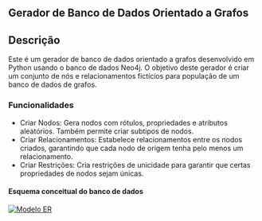 ## Gerador de Banco de Dados Orientado a Grafos ##
## Descrição ##

<p>Este é um gerador de banco de dados orientado a grafos desenvolvido em Python usando o banco de dados Neo4j. O objetivo deste gerador é criar um conjunto de nós e relacionamentos fictícios para população de um banco de dados de grafos.</p>

### Funcionalidades ###
- Criar Nodos: Gera nodos com rótulos, propriedades e atributos aleatórios. Também permite criar subtipos de nodos.
- Criar Relacionamentos: Estabelece relacionamentos entre os nodos criados, garantindo que cada nodo de origem tenha pelo menos um relacionamento.
- Criar Restrições: Cria restrições de unicidade para garantir que certas propriedades de nodos sejam únicas.

#### Esquema conceitual do banco de dados ####

[![Modelo ER](https://github.com/hallyson123/Projeto-IC/assets/47453299/b7917fd9-0044-4661-9093-70baa06263e1)](https://github.com/hallyson123/GPFuse/issues/2#issue-3184222940)

